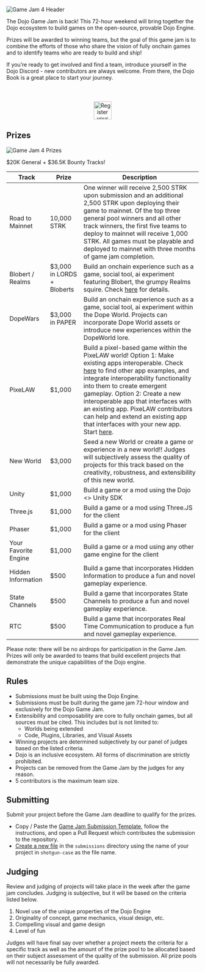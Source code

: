![Game Jam 4 Header](.github/assets/game-jam-4/header.png)

The Dojo Game Jam is back! This 72-hour weekend will bring together the Dojo ecosystem to build games on the open-source, provable Dojo Engine.

Prizes will be awarded to winning teams, but the goal of this game jam is to combine the efforts of those who share the vision of fully onchain games and to identify teams who are ready to build and ship!

If you’re ready to get involved and find a team, introduce yourself in the Dojo Discord - new contributors are always welcome. From there, the Dojo Book is a great place to start your journey.

<p align="center">
  <a href="https://github.com/dojoengine/game-jams/issues/new?assignees=&labels=&projects=&template=register_team.yaml&title=%5BTeam+Registration%5D:+Your+Team+Name">
    <img src=".github/assets/register.png" alt="Register your Team" style="height:47px;margin-top:40px;">
  </a>
</p>

## Prizes

![Game Jam 4 Prizes](.github/assets/game-jam-4/prizes.png)

$20K General + $36.5K Bounty Tracks!

| Track | Prize | Description |
| --- | --- | --- |
| Road to Mainnet | 10,000 STRK | One winner will receive 2,500 STRK upon submission and an additional 2,500 STRK upon deploying their game to mainnet. Of the top three general pool winners and all other track winners, the first five teams to deploy to mainnet will receive 1,000 STRK. All games must be playable and deployed to mainnet with three months of game jam completion. |
| Blobert / Realms | $3,000 in LORDS + Bloberts | Build an onchain experience such as a game, social tool, ai experiment featuring Blobert, the grumpy Realms squire. Check [here](https://www.notion.so/2e0a8c5baa544267b624ef7aad1ecd97?pvs=21) for details. |
| DopeWars | $3,000 in PAPER | Build an onchain experience such as a game, social tool, ai experiment within the Dope World. Projects can incorporate Dope World assets or introduce new experiences within the DopeWorld lore. |
| PixeLAW | $1,000 | Build a pixel-based game within the PixeLAW world! Option 1: Make existing apps interoperable. Check [here](https://github.com/pixelaw/examples) to find other app examples, and integrate interoperability functionality into them to create emergent gameplay. Option 2: Create a new interoperable app that interfaces with an existing app. PixeLAW contributors can help and extend an existing app that interfaces with your new app. Start [here](https://pixelaw.github.io/book/getting-started/quick-start.html). |
| New World | $3,000 | Seed a new World or create a game or experience in a new world!! Judges will subjectively assess the quality of projects for this track based on the creativity, robustness, and extensibility of this new world.  |
| Unity | $1,000 | Build a game or a mod using the Dojo <> Unity SDK |
| Three.js | $1,000 | Build a game or a mod using Three.JS for the client |
| Phaser | $1,000 | Build a game or a mod using Phaser for the client |
| Your Favorite Engine | $1,000 | Build a game or a mod using any other game engine for the client |
| Hidden Information | $500 | Build a game that incorporates Hidden Information to produce a fun and novel gameplay experience. |
| State Channels | $500 | Build a game that incorporates State Channels to produce a fun and novel gameplay experience. |
| RTC | $500 | Build a game that incorporates Real Time Communication to produce a fun and novel gameplay experience. |

Please note: there will be no airdrops for participation in the Game Jam. Prizes will only be awarded to teams that build excellent projects that demonstrate the unique capabilities of the Dojo engine.

## Rules

- Submissions must be built using the Dojo Engine.
- Submissions must be built during the game jam 72-hour window and exclusively for the Dojo Game Jam.
- Extensibility and composability are core to fully onchain games, but all sources must be cited. This includes but is not limited to:
  - Worlds being extended
  - Code, Plugins, Libraries, and Visual Assets
- Winning projects are determined subjectively by our panel of judges based on the listed criteria.
- Dojo is an inclusive ecosystem. All forms of discrimination are strictly prohibited.
- Projects can be removed from the Game Jam by the judges for any reason.
- 5 contributors is the maximum team size.

## Submitting

Submit your project before the Game Jam deadline to qualify for the prizes.

- Copy / Paste the <a href="https://raw.githubusercontent.com/dojoengine/game-jams/main/submissions/TEMPLATE.md" target="_blank">Game Jam Submission Template</a>, follow the instructions, and open a Pull Request which contributes the submission to the repository.
- <a href="https://github.com/dojoengine/game-jams/new/main/submissions" target="_blank">Create a new file</a> in the `submissions` directory using the name of your project in `shotgun-case` as the file name.

## Judging

Review and judging of projects will take place in the week after the game jam concludes. Judging is subjective, but it will be based on the criteria listed below.

1. Novel use of the unique properties of the Dojo Engine
2. Originality of concept, game mechanics, visual design, etc.
3. Compelling visual and game design
4. Level of fun

Judges will have final say over whether a project meets the criteria for a specific track as well as the amount of the prize pool to be allocated based on their subject assessment of the quality of the submission. All prize pools will not necessarily be fully awarded.
